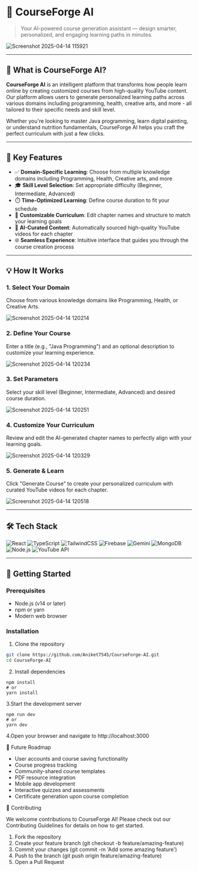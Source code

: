 # 🚀 CourseForge AI

> Your AI-powered course generation assistant — design smarter, personalized, and engaging learning paths in minutes.
> 
![Screenshot 2025-04-14 115921](https://github.com/user-attachments/assets/59974be2-b855-4a78-aafd-7a03f8679380)


---

## 🧠 What is CourseForge AI?

**CourseForge AI** is an intelligent platform that transforms how people learn online by creating customized courses from high-quality YouTube content. Our platform allows users to generate personalized learning paths across various domains including programming, health, creative arts, and more - all tailored to their specific needs and skill level.

Whether you're looking to master Java programming, learn digital painting, or understand nutrition fundamentals, CourseForge AI helps you craft the perfect curriculum with just a few clicks.

---

## 🎯 Key Features

- ✅ **Domain-Specific Learning**: Choose from multiple knowledge domains including Programming, Health, Creative arts, and more
- 🎓 **Skill Level Selection**: Set appropriate difficulty (Beginner, Intermediate, Advanced)
- ⏱️ **Time-Optimized Learning**: Define course duration to fit your schedule
- 📝 **Customizable Curriculum**: Edit chapter names and structure to match your learning goals
- 🤖 **AI-Curated Content**: Automatically sourced high-quality YouTube videos for each chapter
- 🌐 **Seamless Experience**: Intuitive interface that guides you through the course creation process

---

## 💡 How It Works



### 1. Select Your Domain
Choose from various knowledge domains like Programming, Health, or Creative Arts.

 ![Screenshot 2025-04-14 120214](https://github.com/user-attachments/assets/3c2520ff-275c-4ce1-8bdd-99de1ada56f8)

### 2. Define Your Course
Enter a title (e.g., "Java Programming") and an optional description to customize your learning experience.

 ![Screenshot 2025-04-14 120234](https://github.com/user-attachments/assets/b97e94c6-7128-4e45-a026-a09d1aa4e0ae)

### 3. Set Parameters
Select your skill level (Beginner, Intermediate, Advanced) and desired course duration.

![Screenshot 2025-04-14 120251](https://github.com/user-attachments/assets/85d11bde-646c-400e-b483-f12dab71c219) 

### 4. Customize Your Curriculum
Review and edit the AI-generated chapter names to perfectly align with your learning goals.

![Screenshot 2025-04-14 120329](https://github.com/user-attachments/assets/9eb1c5ad-3e0a-4abc-9aec-347bc623fbba)

### 5. Generate & Learn
Click "Generate Course" to create your personalized curriculum with curated YouTube videos for each chapter.

![Screenshot 2025-04-14 120518](https://github.com/user-attachments/assets/084d31f2-0646-4844-b505-bdafcb86753d)

---

## 🛠️ Tech Stack

![React](https://img.shields.io/badge/-React-61DAFB?style=flat-square&logo=react&logoColor=white)
![TypeScript](https://img.shields.io/badge/-TypeScript-3178C6?style=flat-square&logo=typescript&logoColor=white)
![TailwindCSS](https://img.shields.io/badge/-TailwindCSS-38B2AC?style=flat-square&logo=tailwind-css&logoColor=white)
![Firebase](https://img.shields.io/badge/-Firebase-FFCA28?style=flat-square&logo=firebase&logoColor=black)
![Gemini](https://img.shields.io/badge/Gemini-AI-4285F4?style=flat-square&logo=google&logoColor=white)
![MongoDB](https://img.shields.io/badge/-MongoDB-4EA94B?style=flat-square&logo=mongodb&logoColor=white)
![Node.js](https://img.shields.io/badge/-Node.js-339933?style=flat-square&logo=node.js&logoColor=white)
![YouTube API](https://img.shields.io/badge/-YouTube_API-FF0000?style=flat-square&logo=youtube&logoColor=white)

---

## 🚀 Getting Started

### Prerequisites

- Node.js (v14 or later)
- npm or yarn
- Modern web browser

### Installation

1. Clone the repository
```bash
git clone https://github.com/Aniket7545/CourseForge-AI.git
cd CourseForge-AI
```
2. Install dependencies
```
npm install
# or
yarn install
```
3.Start the development server
```
npm run dev
# or
yarn dev
```
4.Open your browser and navigate to http://localhost:3000

🔮 Future Roadmap

 - User accounts and course saving functionality
 - Course progress tracking
 - Community-shared course templates
 - PDF resource integration
 - Mobile app development
 - Interactive quizzes and assessments
 - Certificate generation upon course completion


👥 Contributing

 We welcome contributions to CourseForge AI! Please check out our Contributing Guidelines for details on how to get started.

1. Fork the repository
2. Create your feature branch (git checkout -b feature/amazing-feature)
3. Commit your changes (git commit -m 'Add some amazing feature')
4. Push to the branch (git push origin feature/amazing-feature)
5. Open a Pull Request
